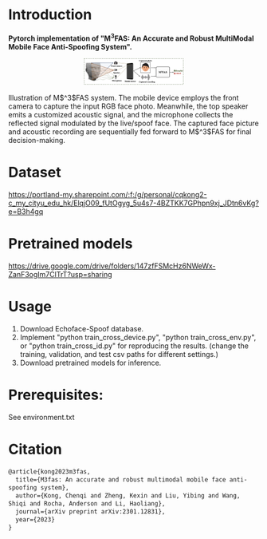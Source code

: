 # Introduction
**Pytorch implementation of "M<sup>3</sup>FAS: An Accurate and Robust MultiModal Mobile Face Anti-Spoofing System".**
<p align="center">
 <img width="40%" src="./Figs/teaser.png" />
</p>
Illustration of M$^3$FAS system. The mobile device employs the front camera to capture the input RGB face photo. Meanwhile, the top speaker emits a customized acoustic signal, and the microphone collects the reflected signal modulated by the live/spoof face. The captured face picture and acoustic recording are sequentially fed forward to M$^3$FAS for final decision-making.

# Dataset
https://portland-my.sharepoint.com/:f:/g/personal/cqkong2-c_my_cityu_edu_hk/ElqjO09_fUtOgyg_5u4s7-4BZTKK7GPhpn9xj_JDtn6vKg?e=B3h4gq

# Pretrained models
https://drive.google.com/drive/folders/147zfFSMcHz6NWeWx-ZanF3ogIm7ClTrT?usp=sharing

# Usage
1. Download Echoface-Spoof database.  
2. Implement "python train_cross_device.py", "python train_cross_env.py", or "python train_cross_id.py" for reproducing the results. (change the training, validation, and test csv paths for different settings.)
3. Download pretrained models for inference.

# Prerequisites:
See environment.txt

# Citation
```
@article{kong2023m3fas,
  title={M3fas: An accurate and robust multimodal mobile face anti-spoofing system},
  author={Kong, Chenqi and Zheng, Kexin and Liu, Yibing and Wang, Shiqi and Rocha, Anderson and Li, Haoliang},
  journal={arXiv preprint arXiv:2301.12831},
  year={2023}
}
 ```
